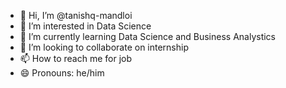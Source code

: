 - 👋 Hi, I’m @tanishq-mandloi
- 👀 I’m interested in Data Science
- 🌱 I’m currently learning Data Science and Business Analystics
- 💞️ I’m looking to collaborate on internship
- 📫 How to reach me for job
- 😄 Pronouns: he/him

<!---
tanishq-mandloi/tanishq-mandloi is a ✨ special ✨ repository because its `README.md` (this file) appears on your GitHub profile.
You can click the Preview link to take a look at your changes.
--->
